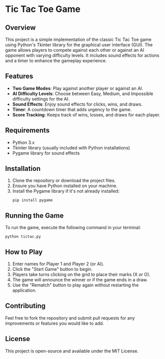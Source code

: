 # Tic Tac Toe Game

## Overview
This project is a simple implementation of the classic Tic Tac Toe game using Python's Tkinter library for the graphical user interface (GUI). The game allows players to compete against each other or against an AI opponent with varying difficulty levels. It includes sound effects for actions and a timer to enhance the gameplay experience.

## Features
- **Two Game Modes**: Play against another player or against an AI.
- **AI Difficulty Levels**: Choose between Easy, Medium, and Impossible difficulty settings for the AI.
- **Sound Effects**: Enjoy sound effects for clicks, wins, and draws.
- **Timer**: A countdown timer that adds urgency to the game.
- **Score Tracking**: Keeps track of wins, losses, and draws for each player.

## Requirements
- Python 3.x
- Tkinter library (usually included with Python installations)
- Pygame library for sound effects

## Installation
1. Clone the repository or download the project files.
2. Ensure you have Python installed on your machine.
3. Install the Pygame library if it's not already installed:
   ```
   pip install pygame
   ```

## Running the Game
To run the game, execute the following command in your terminal:
```
python tictac.py
```

## How to Play
1. Enter names for Player 1 and Player 2 (or AI).
2. Click the "Start Game" button to begin.
3. Players take turns clicking on the grid to place their marks (X or O).
4. The game will announce the winner or if the game ends in a draw.
5. Use the "Rematch" button to play again without restarting the application.

## Contributing
Feel free to fork the repository and submit pull requests for any improvements or features you would like to add.

## License
This project is open-source and available under the MIT License.